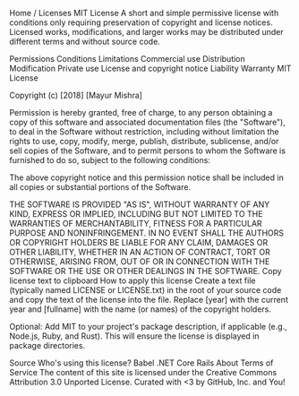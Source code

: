 Home / Licenses
MIT License
A short and simple permissive license with conditions only requiring preservation of copyright and license notices. Licensed works, modifications, and larger works may be distributed under different terms and without source code.

Permissions	Conditions	Limitations
 Commercial use
 Distribution
 Modification
 Private use
 License and copyright notice
 Liability
 Warranty
 MIT License

Copyright (c) [2018] [Mayur Mishra]

Permission is hereby granted, free of charge, to any person obtaining a copy
of this software and associated documentation files (the "Software"), to deal
in the Software without restriction, including without limitation the rights
to use, copy, modify, merge, publish, distribute, sublicense, and/or sell
copies of the Software, and to permit persons to whom the Software is
furnished to do so, subject to the following conditions:

The above copyright notice and this permission notice shall be included in all
copies or substantial portions of the Software.

THE SOFTWARE IS PROVIDED "AS IS", WITHOUT WARRANTY OF ANY KIND, EXPRESS OR
IMPLIED, INCLUDING BUT NOT LIMITED TO THE WARRANTIES OF MERCHANTABILITY,
FITNESS FOR A PARTICULAR PURPOSE AND NONINFRINGEMENT. IN NO EVENT SHALL THE
AUTHORS OR COPYRIGHT HOLDERS BE LIABLE FOR ANY CLAIM, DAMAGES OR OTHER
LIABILITY, WHETHER IN AN ACTION OF CONTRACT, TORT OR OTHERWISE, ARISING FROM,
OUT OF OR IN CONNECTION WITH THE SOFTWARE OR THE USE OR OTHER DEALINGS IN THE
SOFTWARE.
Copy license text to clipboard
How to apply this license
Create a text file (typically named LICENSE or LICENSE.txt) in the root of your source code and copy the text of the license into the file. Replace [year] with the current year and [fullname] with the name (or names) of the copyright holders.

Optional: Add MIT to your project's package description, if applicable (e.g., Node.js, Ruby, and Rust). This will ensure the license is displayed in package directories.

 Source
Who's using this license?
Babel
.NET Core
Rails
About Terms of Service The content of this site is licensed under the Creative Commons Attribution 3.0 Unported License. Curated with <3 by GitHub, Inc. and You!
